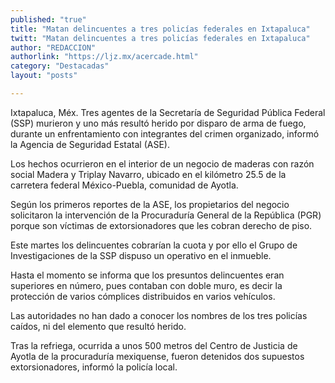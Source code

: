 ```yaml
---
published: "true"
title: "Matan delincuentes a tres policías federales en Ixtapaluca"
twitt: "Matan delincuentes a tres policías federales en Ixtapaluca"
author: "REDACCION"
authorlink: "https://ljz.mx/acercade.html"
category: "Destacadas"
layout: "posts"

---
```



  Ixtapaluca, Méx. Tres agentes de la Secretaría de Seguridad Pública Federal (SSP) murieron y uno más resultó herido por disparo de arma de fuego, durante un enfrentamiento con integrantes del crimen organizado, informó la Agencia de Seguridad Estatal (ASE).



  Los hechos ocurrieron en el interior de un negocio de maderas con razón social Madera y Triplay Navarro, ubicado en el kilómetro 25.5 de la carretera federal México-Puebla, comunidad de Ayotla.



  Según los primeros reportes de la ASE, los propietarios del negocio solicitaron la intervención de la Procuraduría General de la República (PGR) porque son víctimas de extorsionadores que les cobran derecho de piso.



  Este martes los delincuentes cobrarían la cuota y por ello el Grupo de Investigaciones de la SSP dispuso un operativo en el inmueble.



  Hasta el momento se informa que los presuntos delincuentes eran superiores en número, pues contaban con doble muro, es decir la protección de varios cómplices distribuidos en varios vehículos.



  Las autoridades no han dado a conocer los nombres de los tres policías caídos, ni del elemento que resultó herido.



  Tras la refriega, ocurrida a unos 500 metros del Centro de Justicia de Ayotla de la procuraduría mexiquense, fueron detenidos dos supuestos extorsionadores, informó la policía local.

